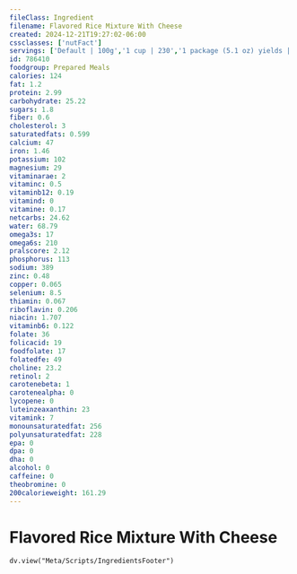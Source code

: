 ```yaml
---
fileClass: Ingredient
filename: Flavored Rice Mixture With Cheese
created: 2024-12-21T19:27:02-06:00
cssclasses: ['nutFact']
servings: ['Default | 100g','1 cup | 230','1 package (5.1 oz) yields | 434']
id: 786410
foodgroup: Prepared Meals
calories: 124
fat: 1.2
protein: 2.99
carbohydrate: 25.22
sugars: 1.8
fiber: 0.6
cholesterol: 3
saturatedfats: 0.599
calcium: 47
iron: 1.46
potassium: 102
magnesium: 29
vitaminarae: 2
vitaminc: 0.5
vitaminb12: 0.19
vitamind: 0
vitamine: 0.17
netcarbs: 24.62
water: 68.79
omega3s: 17
omega6s: 210
pralscore: 2.12
phosphorus: 113
sodium: 389
zinc: 0.48
copper: 0.065
selenium: 8.5
thiamin: 0.067
riboflavin: 0.206
niacin: 1.707
vitaminb6: 0.122
folate: 36
folicacid: 19
foodfolate: 17
folatedfe: 49
choline: 23.2
retinol: 2
carotenebeta: 1
carotenealpha: 0
lycopene: 0
luteinzeaxanthin: 23
vitamink: 7
monounsaturatedfat: 256
polyunsaturatedfat: 228
epa: 0
dpa: 0
dha: 0
alcohol: 0
caffeine: 0
theobromine: 0
200calorieweight: 161.29
---
```


# Flavored Rice Mixture With Cheese

```dataviewjs
dv.view("Meta/Scripts/IngredientsFooter")
```